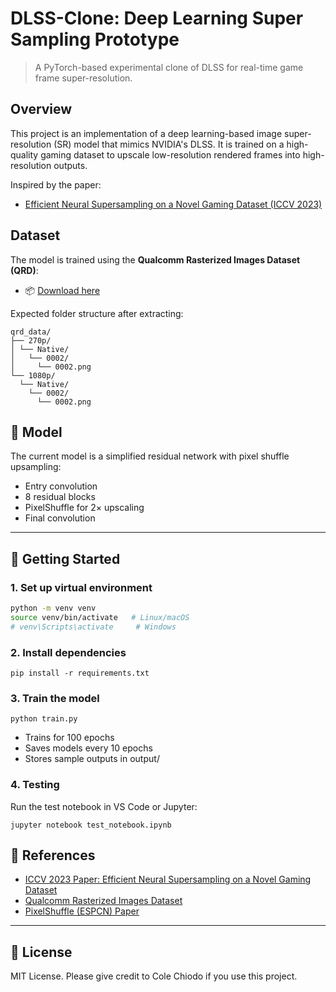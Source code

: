 # DLSS-Clone: Deep Learning Super Sampling Prototype

> A PyTorch-based experimental clone of DLSS for real-time game frame super-resolution.


## Overview

This project is an implementation of a deep learning-based image super-resolution (SR) model that mimics NVIDIA's DLSS. It is trained on a high-quality gaming dataset to upscale low-resolution rendered frames into high-resolution outputs.

Inspired by the paper:

- [Efficient Neural Supersampling on a Novel Gaming Dataset (ICCV 2023)](https://openaccess.thecvf.com/content/ICCV2023/papers/Mercier_Efficient_Neural_Supersampling_on_a_Novel_Gaming_Dataset_ICCV_2023_paper.pdf)



## Dataset

The model is trained using the **Qualcomm Rasterized Images Dataset (QRD)**:

- 📦 [Download here](https://www.qualcomm.com/developer/software/qualcomm-rasterized-images-dataset)

Expected folder structure after extracting:

```
qrd_data/
├── 270p/
│ └── Native/
│   └── 0002/
│     └── 0002.png
└── 1080p/
  └── Native/
    └── 0002/
      └── 0002.png
```

## 🧠 Model

The current model is a simplified residual network with pixel shuffle upsampling:

- Entry convolution
- 8 residual blocks
- PixelShuffle for 2× upscaling
- Final convolution

---
## 🚀 Getting Started

### 1. Set up virtual environment

```bash
python -m venv venv
source venv/bin/activate   # Linux/macOS
# venv\Scripts\activate     # Windows
```

### 2. Install dependencies
```
pip install -r requirements.txt
```
### 3. Train the model
```
python train.py
```
- Trains for 100 epochs
- Saves models every 10 epochs
- Stores sample outputs in output/

### 4. Testing

Run the test notebook in VS Code or Jupyter:
```
jupyter notebook test_notebook.ipynb
```

## 📘 References

- [ICCV 2023 Paper: Efficient Neural Supersampling on a Novel Gaming Dataset](https://openaccess.thecvf.com/content/ICCV2023/papers/Mercier_Efficient_Neural_Supersampling_on_a_Novel_Gaming_Dataset_ICCV_2023_paper.pdf)
- [Qualcomm Rasterized Images Dataset](https://www.qualcomm.com/developer/software/qualcomm-rasterized-images-dataset)
- [PixelShuffle (ESPCN) Paper](https://arxiv.org/abs/1609.05158)

---

## 🛑 License

MIT License. Please give credit to Cole Chiodo if you use this project.